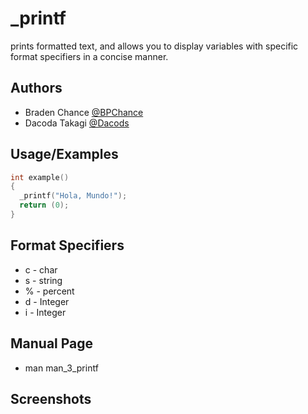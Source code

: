 
# _printf

prints formatted text, and allows you to display variables with specific format specifiers in a concise manner.







## Authors

- Braden Chance [@BPChance](https://github.com/BPChance)
- Dacoda Takagi [@Dacods](https://github.com/dacods)




## Usage/Examples

```c
int example()
{
  _printf("Hola, Mundo!");
  return (0);
}
```


## Format Specifiers

- c - char
- s - string
- % - percent
- d - Integer
- i - Integer


## Manual Page
- man man_3_printf





## Screenshots



